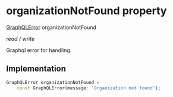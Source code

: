 


# organizationNotFound property







[GraphQLError](https://pub.dev/documentation/gql_exec/1.0.1-alpha+1690479830973/execution/GraphQLError-class.html) organizationNotFound
  
_<span class="feature">read / write</span>_



<p>Graphql error for handling.</p>



## Implementation

```dart
GraphQLError organizationNotFound =
    const GraphQLError(message: 'Organization not found');
```







